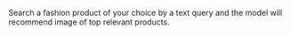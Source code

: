 Search a fashion product of your choice by a text query and the model will recommend image of top relevant products.

